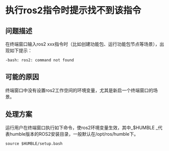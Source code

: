 # 执行ros2指令时提示找不到该指令<a name="ZH-CN_TOPIC_0000001536657842"></a>

## 问题描述<a name="section13793123154311"></a>

在终端窗口输入ros2 xxx指令时（比如创建功能包、运行功能包节点等场景），出现如下提示：

```
-bash: ros2: command not found
```

## 可能的原因<a name="section1877432274411"></a>

终端窗口中没有设置ros2工作空间的环境变量，尤其是新启一个终端窗口的场景。

## 处理方案<a name="section18171811165610"></a>

运行用户在终端窗口执行如下命令，使ros2环境变量生效，其中_$HUMBLE _代表humble版本的ROS2安装目录，一般默认在/opt/ros/humble下。

```
source $HUMBLE/setup.bash
```

